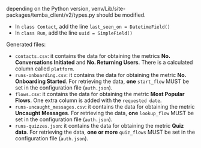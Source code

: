 depending on the Python version, venv/Lib/site-packages/temba_client/v2/types.py should be modified.

- In `class Contact`, add the line `last_seen_on = DatetimeField()`
- In `class Run`, add the line `uuid = SimpleField()`

Generated files:
- `contacts.csv`: it contains the data for obtaining the metrics **No. Conversations Initiated** and **No. Returning Users**. There is a calculated column called `platform`.
- `runs-onboarding.csv`: it contains the data for obtaining the metric **No. Onboarding Started**. For retrieving the data, **one** `start_flow` MUST be set in the configuration file (`auth.json`).
- `flows.csv`: it contains the data for obtaining the metric **Most Popular Flows**. One extra column is added with the `requested date`.
- `runs-uncaught_messages.csv`: it contains the data for obtaining the metric **Uncaught Messages**. For retrieving the data, **one** `lookup_flow` MUST be set in the configuration file (`auth.json`).
- `runs-quizzes.json`: it contains the data for obtaining the metric **Quiz data**. For retrieving the data, **one or more** `quiz_flows` MUST be set in the configuration file (`auth.json`).
